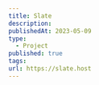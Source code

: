 ```yaml
---
title: Slate
description: 
publishedAt: 2023-05-09
type:
  - Project
published: true
tags: 
url: https://slate.host
---
```


